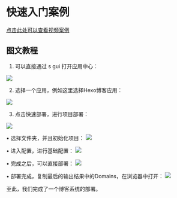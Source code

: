 # 快速入门案例

[点击此处可以查看视频案例](https://images.serverlessfans.com/s-gui/docs/app-store.mp4)

## 图文教程

1. 可以直接通过 s gui 打开应用中心：

![](https://images.serverlessfans.com/s-gui/docs/docs-demo-1.png)

2. 选择一个应用，例如这里选择Hexo博客应用：

![](https://images.serverlessfans.com/s-gui/docs/docs-demo-2.png)

3. 点击快速部署，进行项目部署：

![](https://images.serverlessfans.com/s-gui/docs/docs-demo-3.png)

   • 选择文件夹，并且初始化项目：
    ![](https://images.serverlessfans.com/s-gui/docs/docs-demo-4.png)
    
   • 进入配置，进行基础配置：
    ![](https://images.serverlessfans.com/s-gui/docs/docs-demo-5.png)
   
   • 完成之后，可以直接部署：
    ![](https://images.serverlessfans.com/s-gui/docs/docs-demo-6.png)
   
   • 部署完成，复制最后的输出结果中的Domains，在浏览器中打开：
    ![](https://images.serverlessfans.com/s-gui/docs/docs-demo-7.png)

至此，我们完成了一个博客系统的部署。

